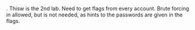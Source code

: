 .
Thisw is the 2nd lab. Need to get flags from every account. Brute forcing in allowed, but is not needed, as hints to the passwords are given in the flags.
